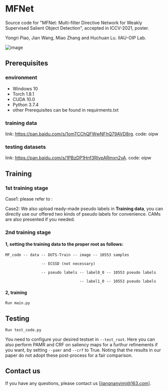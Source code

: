# MFNet
Source code for "MFNet: Multi-filter Directive Network for Weakly Supervised Salient Object Detection", accepted in ICCV-2021, poster.

Yongri Piao, Jian Wang, Miao Zhang and Huchuan Lu.  IIAU-OIP Lab.

![image](https://github.com/DUTyimmy/MFNet/blob/main/fig/overall%20framework.png)

## Prerequisites
### environment
  - Windows 10
  - Torch 1.8.1
  - CUDA 10.0
  - Python 3.7.4
  - other Prerequisites can be found in requirments.txt 

### training data
link: https://pan.baidu.com/s/1omTCChQFWwNFhQ79AVD8rg.    code: oipw

### testing datasets
link: https://pan.baidu.com/s/1PBzDP1Hnf3RIvpARmxn2yA.    code: oipw

## Training
### 1st training stage
Case1: please refer to :

Case2: We also upload ready-made pseudo labels in **Training data**, you can directly use our offered two kinds of pseudo labels for convenience. CAMs are also presented if you needed.

### 2nd training stage

#### 1, setting the training data to the proper root as follows:

```
MF_code -- data -- DUTS-Train -- image -- 10553 samples

                -- ECSSD (not necessary) 
                
                -- pseudo labels -- label0_0 -- 10553 pseudo labels
                
                                 -- label1_0 -- 10553 pseudo labels
```
#### 2, training
```Run main.py```

## Testing
```Run test_code.py```

You need to configure your desired testset in ```--test_root```.  Here you can also perform PAMR and CRF on saliency maps for a furthur refinements if you want, by setting ```--pamr``` and ```--crf``` to True. Noting that the results in our paper do not adopt these post-process for a fair comparison.

## Contact us
If you have any questions, please contact us [jiangnanyimi@163.com].
